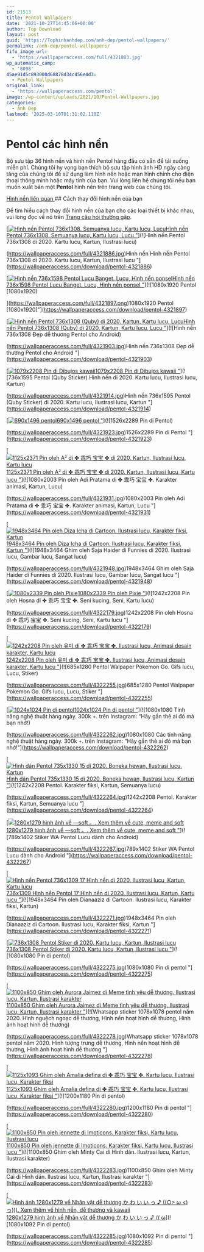 ```yaml
---
id: 21513
title: Pentol Wallpapers
date: '2021-10-27T14:45:06+00:00'
author: Top Download
layout: post
guid: 'https://Tophinhanhdep.com/anh-dep/pentol-wallpapers/'
permalink: /anh-dep/pentol-wallpapers/
fifu_image_url:
  - 'https://wallpaperaccess.com/full/4321883.jpg'
wp_automatic_camp:
  - '8098'
45ae91d5c893008d68878d34c456e4d3:
  - Pentol Wallpapers
original_link:
  - 'https://wallpaperaccess.com/pentol'
image: /wp-content/uploads/2021/10/Pentol-Wallpapers.jpg
categories:
  - Ảnh Đẹp
lastmod: '2025-03-10T01:31:02.110Z'
---
```

# Pentol các hình nền

Bộ sưu tập 36 hình nền và hình nền Pentol hàng đầu có sẵn để tải xuống miễn phí. Chúng tôi hy vọng bạn thích bộ sưu tập hình ảnh HD ngày càng tăng của chúng tôi để sử dụng làm hình nền hoặc màn hình chính cho điện thoại thông minh hoặc máy tính của bạn. Vui lòng liên hệ chúng tôi nếu bạn muốn xuất bản một **Pentol** hình nền trên trang web của chúng tôi.

[Hình nền liên quan ](#related) ## Cách thay đổi hình nền của bạn

Để tìm hiểu cách thay đổi hình nền của bạn cho các loại thiết bị khác nhau, vui lòng đọc về nó trên [Trang câu hỏi thường gặp](https://tophinhanhdep.com/faq/).

  
[[![Hình nền Pentol 736x1308.  Semuanya lucu, Kartu lucu, Lucu](https://wallpaperaccess.com/full/4321883.jpg)Hình nền Pentol 736x1308. Semuanya lucu, Kartu lucu, Lucu "](https://wallpaperaccess.com/download/pentol-4321883)](![Hình nền Pentol 736x1308 di 2020. Kartu lucu, Kartun, Ilustrasi lucu)

(https://wallpaperaccess.com/full/4321886.jpg)Hình nền Hình nền Pentol 736x1308 di 2020. Kartu lucu, Kartun, Ilustrasi lucu "](https://wallpaperaccess.com/download/pentol-4321886)

[[![Hình nền 736x1598 Pentol Lucu Banget.  Lucu, Hình nền ponsel](https://wallpaperaccess.com/full/4321890.jpg)Hình nền 736x1598 Pentol Lucu Banget. Lucu, Hình nền ponsel "](https://wallpaperaccess.com/download/pentol-4321890)](![1080x1920 Pentol [1080x1920)

](https://wallpaperaccess.com/full/4321897.png)1080x1920 Pentol \[1080x1920\]"](https://wallpaperaccess.com/download/pentol-4321897)

[[![Hình nền Pentol 736x1308 (Quby) di 2020. Kartun, Kartu lucu, Lucu](https://wallpaperaccess.com/full/4321899.jpg)Hình nền Pentol 736x1308 (Quby) di 2020. Kartun, Kartu lucu, Lucu "](https://wallpaperaccess.com/download/pentol-4321899)](![Hình nền 736x1308 Đẹp dễ thương Pentol cho Android)

(https://wallpaperaccess.com/full/4321903.jpg)Hình nền 736x1308 Đẹp dễ thương Pentol cho Android "](https://wallpaperaccess.com/download/pentol-4321903)

[[![1079x2208 Pin di Dibujos kawaii](https://wallpaperaccess.com/full/4321904.jpg)1079x2208 Pin di Dibujos kawaii "](https://wallpaperaccess.com/download/pentol-4321904)](![736x1595 Pentol (Quby Sticker) Hình nền di 2020. Kartu lucu, Ilustrasi lucu, Kartun)

(https://wallpaperaccess.com/full/4321914.jpg)Hình nền 736x1595 Pentol (Quby Sticker) di 2020. Kartu lucu, Ilustrasi lucu, Kartun "](https://wallpaperaccess.com/download/pentol-4321914)

[[![690x1496 pentol](https://wallpaperaccess.com/full/4321920.jpg)690x1496 pentol "](https://wallpaperaccess.com/download/pentol-4321920)](![1526x2289 Pin di Pentol)

(https://wallpaperaccess.com/full/4321923.jpg)1526x2289 Pin di Pentol "](https://wallpaperaccess.com/download/pentol-4321923)

[[![1125x2371 Pin oleh A² di ✤ 乖巧 宝宝 ✤ di 2020. Kartun, Ilustrasi lucu, Kartu lucu](https://wallpaperaccess.com/full/4321928.jpg)1125x2371 Pin oleh A² di ✤ 乖巧 宝宝 ✤ di 2020. Kartun, Ilustrasi lucu, Kartu lucu "](https://wallpaperaccess.com/download/pentol-4321928)](![1080x2003 Pin oleh Adi Pratama di ✤ 乖巧 宝宝 ✤.  Karakter animasi, Kartun, Lucu)

(https://wallpaperaccess.com/full/4321931.jpg)1080x2003 Pin oleh Adi Pratama di ✤ 乖巧 宝宝 ✤. Karakter animasi, Kartun, Lucu "](https://wallpaperaccess.com/download/pentol-4321931)

[[![1948x3464 Pin oleh Diza Icha di Cartoon.  Ilustrasi lucu, Karakter fiksi, Kartun](https://wallpaperaccess.com/full/4321939.jpg)1948x3464 Pin oleh Diza Icha di Cartoon. Ilustrasi lucu, Karakter fiksi, Kartun "](https://wallpaperaccess.com/download/pentol-4321939)](![1948x3464 Ghim oleh Saja Haider di Funnies di 2020. Ilustrasi lucu, Gambar lucu, Sangat lucu)

(https://wallpaperaccess.com/full/4321948.jpg)1948x3464 Ghim oleh Saja Haider di Funnies di 2020. Ilustrasi lucu, Gambar lucu, Sangat lucu "](https://wallpaperaccess.com/download/pentol-4321948)

[[![1080x2339 Pin oleh Pixie](https://wallpaperaccess.com/full/4321952.jpg)1080x2339 Pin oleh Pixie "](https://wallpaperaccess.com/download/pentol-4321952)](![1242x2208 Pin oleh Hosna di ✤ 乖巧 宝宝 ✤.  Seni kucing, Seni, Kartu lucu)

(https://wallpaperaccess.com/full/4322179.jpg)1242x2208 Pin oleh Hosna di ✤ 乖巧 宝宝 ✤. Seni kucing, Seni, Kartu lucu "](https://wallpaperaccess.com/download/pentol-4322179)

[[![1242x2208 Pin oleh 유미 di ✤ 乖巧 宝宝 ✤.  Ilustrasi lucu, Animasi desain karakter, Kartu lucu](https://wallpaperaccess.com/full/4322254.jpg)1242x2208 Pin oleh 유미 di ✤ 乖巧 宝宝 ✤. Ilustrasi lucu, Animasi desain karakter, Kartu lucu "](https://wallpaperaccess.com/download/pentol-4322254)](![685x1280 Pentol Walpaper Pokemon Go.  Gifs lucu, Lucu, Stiker)

(https://wallpaperaccess.com/full/4322255.jpg)685x1280 Pentol Walpaper Pokemon Go. Gifs lucu, Lucu, Stiker "](https://wallpaperaccess.com/download/pentol-4322255)

[[![1024x1024 Pin di pentol](https://wallpaperaccess.com/full/4322261.jpg)1024x1024 Pin di pentol "](https://wallpaperaccess.com/download/pentol-4322261)](![1080x1080 Tính năng nghệ thuật hàng ngày.  300k +.  trên Instagram: “Hãy gắn thẻ ai đó mà bạn nhớ!)

(https://wallpaperaccess.com/full/4322262.jpg)1080x1080 Các tính năng nghệ thuật hàng ngày. 300k +. trên Instagram: “Hãy gắn thẻ ai đó mà bạn nhớ!"](https://wallpaperaccess.com/download/pentol-4322262)

[[![Hình dán Pentol 735x1330 15 di 2020. Boneka hewan, Ilustrasi lucu, Kartun](https://wallpaperaccess.com/full/4322263.jpg)Hình dán Pentol 735x1330 15 di 2020. Boneka hewan, Ilustrasi lucu, Kartun "](https://wallpaperaccess.com/download/pentol-4322263)](![1242x2208 Pentol.  Karakter fiksi, Kartun, Semuanya lucu)

(https://wallpaperaccess.com/full/4322264.jpg)1242x2208 Pentol. Karakter fiksi, Kartun, Semuanya lucu "](https://wallpaperaccess.com/download/pentol-4322264)

[[![1280x1279 hình ảnh về —soft 。.  Xem thêm về cute, meme and soft](https://wallpaperaccess.com/full/4322266.jpg)1280x1279 hình ảnh về —soft 。. Xem thêm về cute, meme and soft "](https://wallpaperaccess.com/download/pentol-4322266)](![789x1402 Stiker WA Pentol Lucu dành cho Android)

(https://wallpaperaccess.com/full/4322267.jpg)789x1402 Stiker WA Pentol Lucu dành cho Android "](https://wallpaperaccess.com/download/pentol-4322267)

[[![Hình nền Pentol 736x1309 17 Hình nền di 2020. Ilustrasi lucu, Kartun, Kartu lucu](https://wallpaperaccess.com/full/4322269.jpg)736x1309 Hình nền Pentol 17 Hình nền di 2020. Ilustrasi lucu, Kartun, Kartu lucu "](https://wallpaperaccess.com/download/pentol-4322269)](![1948x3464 Pin oleh Dianaaziz di Cartoon.  Ilustrasi lucu, Karakter fiksi, Kartun)

(https://wallpaperaccess.com/full/4322271.jpg)1948x3464 Pin oleh Dianaaziz di Cartoon. Ilustrasi lucu, Karakter fiksi, Kartun "](https://wallpaperaccess.com/download/pentol-4322271)

[[![736x1308 Pentol Stiker di 2020. Kartu lucu, Kartun, Ilustrasi lucu](https://wallpaperaccess.com/full/4322273.jpg)736x1308 Pentol Stiker di 2020. Kartu lucu, Kartun, Ilustrasi lucu "](https://wallpaperaccess.com/download/pentol-4322273)](![1080x1080 Pin di pentol)

(https://wallpaperaccess.com/full/4322275.jpg)1080x1080 Pin di pentol "](https://wallpaperaccess.com/download/pentol-4322275)

[[![1100x850 Ghim oleh Aurora Jaimez di Meme tình yêu dễ thương.  Ilustrasi lucu, Kartun, Ilustrasi karakter](https://wallpaperaccess.com/full/4322276.jpg)1100x850 Ghim oleh Aurora Jaimez di Meme tình yêu dễ thương. Ilustrasi lucu, Kartun, Ilustrasi karakter "](https://wallpaperaccess.com/download/pentol-4322276)](![Whatsapp sticker 1078x1078 pentol năm 2020. Hình nguệch ngoạc dễ thương, Hình nền hoạt hình dễ thương, Hình ảnh hoạt hình dễ thương)

(https://wallpaperaccess.com/full/4322278.jpg)Whatsapp sticker 1078x1078 pentol năm 2020. Hình tượng trưng dễ thương, Hình nền hoạt hình dễ thương, Hình ảnh hoạt hình dễ thương "](https://wallpaperaccess.com/download/pentol-4322278)

[[![1125x1093 Ghim oleh Amalia defina di ✤ 乖巧 宝宝 ✤.  Kartu lucu, Ilustrasi lucu, Karakter fiksi](https://wallpaperaccess.com/full/4322279.jpg)1125x1093 Ghim oleh Amalia defina di ✤ 乖巧 宝宝 ✤. Kartu lucu, Ilustrasi lucu, Karakter fiksi "](https://wallpaperaccess.com/download/pentol-4322279)](![1200x1180 Pin di pentol)

(https://wallpaperaccess.com/full/4322280.jpg)1200x1180 Pin di pentol "](https://wallpaperaccess.com/download/pentol-4322280)

[[![1100x850 Pin oleh jennette di Imoticons.  Karakter fiksi, Kartu lucu, Ilustrasi lucu](https://wallpaperaccess.com/full/4322281.jpg)1100x850 Pin oleh jennette di Imoticons. Karakter fiksi, Kartu lucu, Ilustrasi lucu "](https://wallpaperaccess.com/download/pentol-4322281)](![1100x850 Ghim oleh Minty Cai di Hình dán.  Ilustrasi lucu, Kartun, Ilustrasi karakter)

(https://wallpaperaccess.com/full/4322283.jpg)1100x850 Ghim oleh Minty Cai di Hình dán. Ilustrasi lucu, Kartun, Ilustrasi karakter "](https://wallpaperaccess.com/download/pentol-4322283)

[[![Hình ảnh 1280x1279 về Nhân vật dễ thương か わ い い っ ♪ ((○> ω <) っ))).  Xem thêm về hình nền, dễ thương và kawaii]()1280x1279 hình ảnh về Nhân vật dễ thương か わ い い っ ♪ (( ω](https://wallpaperaccess.com/download/pentol-4322284)](![1080x1092 Pin di pentol)

(https://wallpaperaccess.com/full/4322285.jpg)1080x1092 Pin di pentol "](https://wallpaperaccess.com/download/pentol-4322285)
